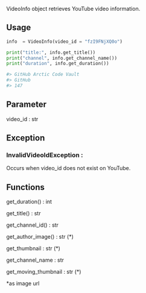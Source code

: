 VideoInfo object retrieves YouTube video information.

## Usage
```python
info  = VideoInfo(video_id = "fzI9FNjXQ0o")

print("title:", info.get_title())
print("channel", info.get_channel_name())
print("duration", info.get_duration())

#> GitHub Arctic Code Vault
#> GitHub
#> 147

```

## Parameter
video_id : str

## Exception
### InvalidVideoIdException :
Occurs when video_id does not exist on YouTube.

## Functions
get_duration() : int

get_title() : str

get_channel_id() : str

get_author_image() : str (*)

get_thumbnail : str (*)

get_channel_name : str

get_moving_thumbnail : str (*)

*as image url
